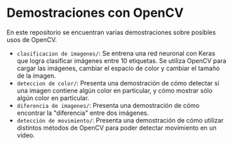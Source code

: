 # Demostraciones con OpenCV

En este repositorio se encuentran varias demostraciones sobre posibles usos de OpenCV.

- `clasificacion de imagenes/`: Se entrena una red neuronal con Keras que logra clasificar imágenes entre 10 etiquetas. Se utiliza OpenCV para cargar las imágenes, cambiar el espacio de color y cambiar el tamaño de la imagen.
- `deteccion de color/`: Presenta una demostración de cómo detectar si una imagen contiene algún color en particular, y cómo mostrar sólo algún color en particular.
- `diferencia de imagenes/`: Presenta una demostración de cómo encontrar la "diferencia" entre dos imágenes.
- `detección de movimiento/`: Presenta una demostración de cómo utilizar distintos métodos de OpenCV para poder detectar movimiento en un video.
